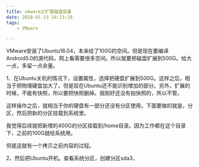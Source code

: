 ```yaml
---
title: vmware之扩展磁盘容量
date: 2018-01-23 14:13:19
tags:
	- VMware

---
```




VMware安装了Ubuntu16.04，本来给了100G的空间。但是现在要编译Android5.0的源代码，网上看需要很多空间。所以就要把磁盘扩展到500G。给大一点，多留一点余量。

1、在Ubuntu关机的情况下，设置属性，选择把硬盘扩展到500G。这样之后，相当于把物理硬盘加大了。但是现在Ubuntu还不能识别增加的部分。另外，扩展的时候，不能有快照，所以要把快照删掉。我刚好还没有拍快照的，所以不管。

这样操作之后，就相当于你的硬盘有一部分还没有分区使用。下面要做的就是，分区，然后把新的分区挂载到系统里。

我觉得后续就把新增的400G的分区挂载到/home目录。因为工作都在这个目录下，之前的100G就给系统用。

但是这就有一个拷贝之前内容的过程。



2、然后把Ubuntu开机。查看系统分区，创建分区sda3，

